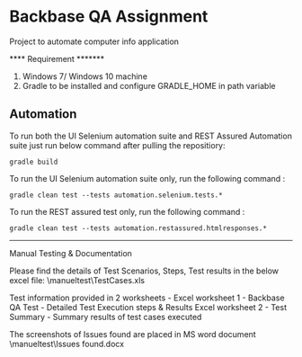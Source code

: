 # Backbase QA Assignment
Project to automate computer info application

**** Requirement *******
1. Windows 7/ Windows 10 machine 
2. Gradle to be installed and configure GRADLE_HOME in path variable

Automation
----------------------------------------------------------------------------------------------------------------------------------
To run both the UI Selenium automation suite and REST Assured Automation suite just run below command after pulling the repositiory:


    gradle build

To run the UI Selenium automation suite only,  run the following command :

    gradle clean test --tests automation.selenium.tests.*

To run the REST assured test only,  run the following command :

    gradle clean test --tests automation.restassured.htmlresponses.*
   
----------------------------------------------------------------------------------------------------------------------------------

Manual Testing & Documentation

Please find the details of Test Scenarios, Steps, Test results in the below excel file:
    \manueltest\TestCases.xls

Test information provided in 2 worksheets - 
 Excel worksheet 1 - Backbase QA Test - Detailed Test Execution steps & Results
 Excel worksheet 2 - Test Summary - Summary results of test cases executed
 
 The screenshots of Issues found are placed in MS word document
    \manueltest\Issues found.docx


  
